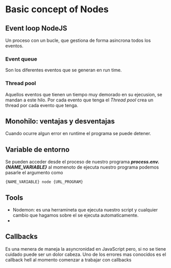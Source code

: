 # Basic concept of Nodes
## Event loop NodeJS
Un proceso con un bucle, que gestiona de forma asincrona todos los eventos.
### Event queue
Son los diferentes eventos que se generan en run time. 
### Thread pool
Aquellos eventos que tienen un tiempo muy demorado en su ejecusion, se mandan a este hilo.
Por cada evento que tenga el *Thread pool* crea un thread por cada evento que tenga.
## Monohilo: ventajas y desventajas
Cuando ocurre algun error en runtime el programa se puede detener.
## Variable de entorno
Se pueden acceder desde el proceso de nuestro programa ***process.env.{NAME_VARIABLE}*** al momenoto de ejecuta nuestro programa podemos pasarle el argumento como 
```
{NAME_VARIABLE} node {URL_PROGRAM}
``` 
## Tools
* Nodemon: es una herramineta que ejecuta nuestro script y cualquier cambio que hagamos sobre el se ejecuta automaticamente.
* 

## Callbacks
Es una menera de maneja la asyncronidad en JavaScript pero, si no se tiene cuidado puede ser un dolor cabeza.
Uno de los errores mas conocidos es el callback hell al momento comenzar a trabajar con callbacks